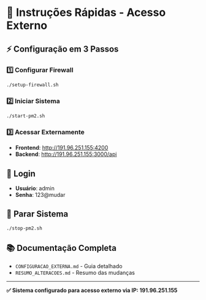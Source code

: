 # 🚀 Instruções Rápidas - Acesso Externo

## ⚡ Configuração em 3 Passos

### 1️⃣ Configurar Firewall
```bash
./setup-firewall.sh
```

### 2️⃣ Iniciar Sistema
```bash
./start-pm2.sh
```

### 3️⃣ Acessar Externamente
- **Frontend**: http://191.96.251.155:4200
- **Backend**: http://191.96.251.155:3000/api

## 🔐 Login
- **Usuário**: admin
- **Senha**: 123@mudar

## 🛑 Parar Sistema
```bash
./stop-pm2.sh
```

## 📚 Documentação Completa
- `CONFIGURACAO_EXTERNA.md` - Guia detalhado
- `RESUMO_ALTERACOES.md` - Resumo das mudanças

---
**✅ Sistema configurado para acesso externo via IP: 191.96.251.155**
